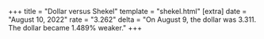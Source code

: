 +++
title = "Dollar versus Shekel"
template = "shekel.html"
[extra]
date = "August 10, 2022"
rate = "3.262"
delta = "On August  9, the dollar was 3.311. The dollar became 1.489% weaker."
+++
